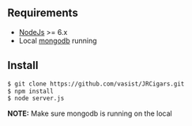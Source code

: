 

## Requirements

* [NodeJs](http://nodejs.org) >= 6.x 
* Local [mongodb](http://mongodb.org) running 


## Install

```sh
$ git clone https://github.com/vasist/JRCigars.git
$ npm install
$ node server.js
```

**NOTE:** 
Make sure mongodb is running on the local


